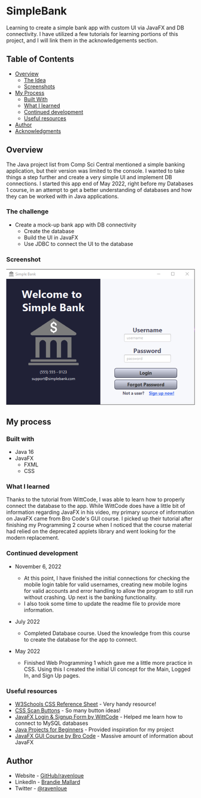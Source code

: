 # SimpleBank
 Learning to create a simple bank app with custom UI via JavaFX and DB connectivity. I have utilized a few tutorials for learning portions of this project, and I will link them in the acknowledgements section.
 
## Table of Contents

- [Overview](#overview)
  - [The Idea](#the-idea)
  - [Screenshots](#screenshots)
- [My Process](#my-process)
  - [Built With](#built-with)
  - [What I learned](#what-i-learned)
  - [Continued development](#continued-development)
  - [Useful resources](#useful-resources)
- [Author](#author)
- [Acknowledgments](#acknowledgments)

## Overview

The Java project list from Comp Sci Central mentioned a simple banking application, but their version was limited to the console. I wanted to take things a step further and create a very simple UI and implement DB connections. I started this app end of May 2022, right before my Databases 1 course, in an attempt to get a better understanding of databases and how they can be worked with in Java applications.

### The challenge

- Create a mock-up bank app with DB connectivity
  - Create the database
  - Build the UI in JavaFX
  - Use JDBC to connect the UI to the database

### Screenshot

![Front Page](https://github.com/ravenloue/SimpleBank/blob/main/lib/MainPage.png)


## My process

### Built with

- Java 16
- JavaFX
  - FXML
  - CSS


### What I learned

Thanks to the tutorial from WittCode, I was able to learn how to properly connect the database to the app. While WittCode does have a little bit of information regarding JavaFX in his video, my primary source of information on JavaFX came from Bro Code's GUI course. I picked up their tutorial after finishing my Programming 2 course when I noticed that the course material had relied on the deprecated applets library and went looking for the modern replacement. 

### Continued development

- November 6, 2022
  - At this point, I have finished the initial connections for checking the mobile login table for valid usernames, creating new mobile logins for valid accounts and error handling to allow the program to still run without crashing. Up next is the banking functionality. 
  - I also took some time to update the readme file to provide more information.  

- July 2022 
  - Completed Database course. Used the knowledge from this course to create the database for the app to connect.

- May 2022
  - Finished Web Programming 1 which gave me a little more practice in CSS. Using this I created the initial UI concept for the Main, Logged In, and Sign Up pages. 

### Useful resources

- [W3Schools CSS Reference Sheet](https://www.w3schools.com/cssref/) - Very handy resource!
- [CSS Scan Buttons](https://getcssscan.com/css-buttons-examples) - So many button ideas!
- [JavaFX Login & Signup Form by WittCode](https://youtu.be/ltX5AtW9v30) - Helped me learn how to connect to MySQL databases
- [Java Projects for Beginners](https://compscicentral.com/java-projects-for-beginners/) - Provided inspiration for my project
- [JavaFX GUI Course by Bro Code](https://youtu.be/9XJicRt_FaI) - Massive amount of information about JavaFX

## Author

- Website - [GitHub/ravenloue](https://github.com/ravenloue)
- LinkedIn - [Brandie Mallard](https://www.linkedin.com/in/brandie-mallard-0554aa219/)
- Twitter - [@ravenloue](https://www.twitter.com/ravenloue)